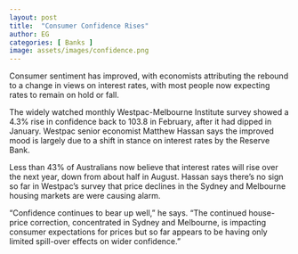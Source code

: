 ```yaml
---
layout: post
title:  "Consumer Confidence Rises"
author: EG
categories: [ Banks ]
image: assets/images/confidence.png
---
```

Consumer sentiment has improved, with economists
attributing the rebound to a change in views on interest
rates, with most people now expecting rates to remain
on hold or fall.

The widely watched monthly Westpac-Melbourne
Institute survey showed a 4.3% rise in confidence back
to 103.8 in February, after it had dipped in January.
Westpac senior economist Matthew Hassan says the
improved mood is largely due to a shift in stance on
interest rates by the Reserve Bank.

Less than 43% of
Australians now believe that interest rates will rise
over the next year, down from about half in August.
Hassan says there’s no sign so far in Westpac’s survey
that price declines in the Sydney and Melbourne
housing markets are were causing alarm.

“Confidence continues to bear up well,” he says.
“The continued house-price correction, concentrated
in Sydney and Melbourne, is impacting consumer
expectations for prices but so far appears to be having
only limited spill-over effects on wider confidence.”

